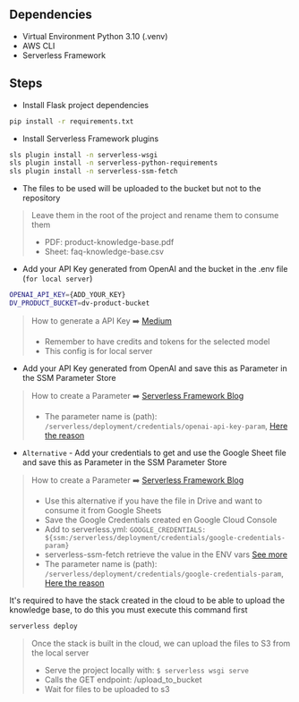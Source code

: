 ## Dependencies

- Virtual Environment Python 3.10 (.venv)
- AWS CLI
- Serverless Framework

## Steps

- Install Flask project dependencies
 ```bash
 pip install -r requirements.txt
 ```

- Install Serverless Framework plugins
```bash
sls plugin install -n serverless-wsgi
sls plugin install -n serverless-python-requirements
sls plugin install -n serverless-ssm-fetch
```

- The files to be used will be uploaded to the bucket but not to the repository
> Leave them in the root of the project and rename them to consume them
> - PDF: product-knowledge-base.pdf
> - Sheet: faq-knowledge-base.csv

- Add your API Key generated from OpenAI and the bucket in the .env file (`for local server`)
```bash
OPENAI_API_KEY={ADD_YOUR_KEY}
DV_PRODUCT_BUCKET=dv-product-bucket
```
> How to generate a API Key ➡️ [Medium](https://medium.com/@woyera/your-first-steps-in-ai-using-openais-gpt-4o-mini-with-python-e03e8d47aef7)
> * Remember to have credits and tokens for the selected model
> * This config is for local server

- Add your API Key generated from OpenAI and save this as Parameter in the SSM Parameter Store
> How to create a Parameter ➡️ [Serverless Framework Blog](https://www.serverless.com/blog/aws-secrets-management)
> * The parameter name is (path): `/serverless/deployment/credentials/openai-api-key-param`, [Here the reason](https://docs.aws.amazon.com/systems-manager/latest/userguide/sysman-paramstore-hierarchies.html)

- `Alternative` - Add your credentials to get and use the Google Sheet file and save this as Parameter in the SSM Parameter Store
> How to create a Parameter ➡️ [Serverless Framework Blog](https://www.serverless.com/blog/aws-secrets-management)
> * Use this alternative if you have the file in Drive and want to consume it from Google Sheets
> * Save the Google Credentials created en Google Cloud Console
> * Add to serverless.yml: `GOOGLE_CREDENTIALS: ${ssm:/serverless/deployment/credentials/google-credentials-param}`
> * serverless-ssm-fetch retrieve the value in the ENV vars [See more](https://medium.com/@daxaymakwana/simplifying-aws-ssm-parameter-retrieval-with-the-serverless-ssm-fetch-plugin-778a494f6307)
> * The parameter name is (path): `/serverless/deployment/credentials/google-credentials-param`, [Here the reason](https://docs.aws.amazon.com/systems-manager/latest/userguide/sysman-paramstore-hierarchies.html)

It's required to have the stack created in the cloud to be able to upload the knowledge base, to do this you must execute this command first
```bash
serverless deploy
```
> Once the stack is built in the cloud, we can upload the files to S3 from the local server
> * Serve the project locally with: ```$ serverless wsgi serve```
> * Calls the GET endpoint: /upload_to_bucket
> * Wait for files to be uploaded to s3